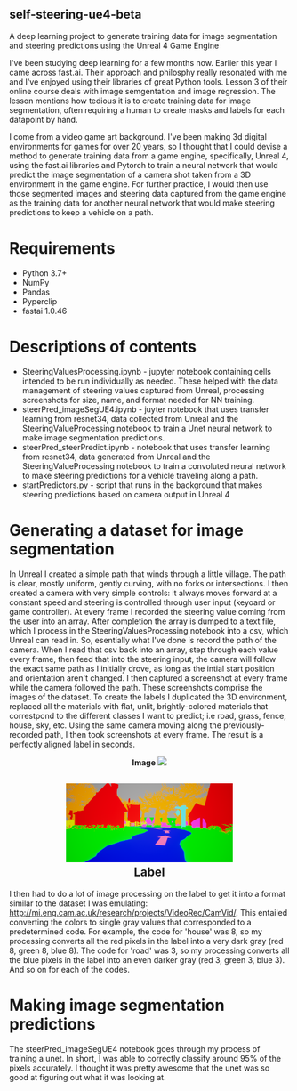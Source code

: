## self-steering-ue4-beta
A deep learning project to generate training data for image segmentation and steering predictions using the Unreal 4 Game Engine

I've been studying deep learning for a few months now. Earlier this year I came across fast.ai. Their approach and philosphy really resonated with me and I've enjoyed using their libraries of great Python tools. Lesson 3 of their online course deals with image semgentation and image regression. The lesson mentions how tedious it is to create training data for image segmentation, often requiring a human to create masks and labels for each datapoint by hand.

I come from a video game art background. I've been making 3d digital environments for games for over 20 years, so I thought that I could devise a method to generate training data from a game engine, specifically, Unreal 4, using the fast.ai libraries and Pytorch to train a neural network that would predict the image segmentation of a camera shot taken from a 3D environment in the game engine. For further practice, I would then use those segmented images and steering data captured from the game engine as the training data for another neural network that would make steering predictions to keep a vehicle on a path.

# Requirements

- Python 3.7+
- NumPy
- Pandas
- Pyperclip
- fastai 1.0.46

# Descriptions of contents

- SteeringValuesProcessing.ipynb - jupyter notebook containing cells intended to be run individually as needed. These helped with the data management of steering values captured from Unreal, processing screenshots for size, name, and format needed for NN training.
- steerPred_imageSegUE4.ipynb - juyter notebook that uses transfer learning from resnet34, data collected from Unreal and the SteeringValueProcessing notebook to train a Unet neural network to make image segmentation predictions.
- steerPred_steerPredict.ipynb - notebook that uses transfer learning from resnet34, data generated from Unreal and the SteeringValueProcessing notebook to train a convoluted neural network to make steering predictions for a vehicle traveling along a path.
- startPredictors.py - script that runs in the background that makes steering predictions based on camera output in Unreal 4

# Generating a dataset for image segmentation

In Unreal I created a simple path that winds through a little village. The path is clear, mostly uniform, gently curving, with no forks or intersections. I then created a camera with very simple controls: it always moves forward at a constant speed and steering is controlled through user input (keyoard or game controller). At every frame I recorded the steering value coming from the user into an array. After completion the array is dumped to a text file, which I process in the SteeringValuesProcessing notebook into a csv, which Unreal can read in. So, esentially what I've done is record the path of the camera. When I read that csv back into an array, step through each value every frame, then feed that into the steering input, the camera will follow the exact same path as I initially drove, as long as the intial start position and orientation aren't changed. I then captured a screenshot at every frame while the camera followed the path. These screenshots comprise the images of the dataset. To create the labels I duplicated the 3D environment, replaced all the materials with flat, unlit, brightly-colored materials that correstpond to the different classes I want to predict; i.e road, grass, fence, house, sky, etc. Using the same camera moving along the previously-recorded path, I then took screenshots at every frame. The result is a perfectly aligned label in seconds.

<p align="center">
<b>Image</b>
<img src="media/image.png" width="300px"><br>
</p>

<h2 align="center">
<img src="media/label.png" width="300px"><br>
<b>Label</b> 
</h2>

I then had to do a lot of image processing on the label to get it into a format similar to the dataset I was emulating: http://mi.eng.cam.ac.uk/research/projects/VideoRec/CamVid/. This entailed converting the colors to single gray values that corresponded to a predetermined code. For example, the code for 'house' was 8, so my processing converts all the red pixels in the label into a very dark gray (red 8, green 8, blue 8). The code for 'road' was 3, so my processing converts all the blue pixels in the label into an even darker gray (red 3, green 3, blue 3). And so on for each of the codes.

# Making image segmentation predictions

The steerPred_imageSegUE4 notebook goes through my process of training a unet. In short, I was able to correctly classify around 95% of the pixels accurately. I thought it was pretty awesome that the unet was so good at figuring out what it was looking at. 
